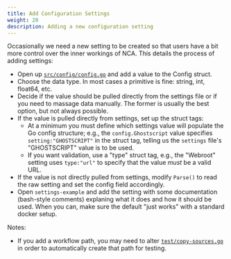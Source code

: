 ```yaml
---
title: Add Configuration Settings
weight: 20
description: Adding a new configuration setting
---
```


Occasionally we need a new setting to be created so that users have a bit more
control over the inner workings of NCA. This details the process of adding
settings:

- Open up [`src/config/config.go`][1] and add a value to the Config struct.
- Choose the data type. In most cases a primitive is fine: string, int,
  float64, etc.
- Decide if the value should be pulled directly from the settings file or if
  you need to massage data manually. The former is usually the best option, but
  not always possible.
- If the value is pulled directly from settings, set up the struct tags:
  - At a minimum you must define which settings value will populate the Go
    config structure; e.g., the `config.Ghostscript` value specifies
    `setting:"GHOSTSCRIPT"` in the struct tag, telling us the `settings` file's
    "GHOSTSCRIPT" value is to be used.
  - If you want validation, use a "type" struct tag, e.g., the "Webroot"
    setting uses `type:"url"` to specify that the value *must* be a valid URL.
- If the value is not directly pulled from settings, modify `Parse()` to read
  the raw setting and set the config field accordingly.
- Open `settings-example` and add the setting with some documentation
  (bash-style comments) explaning what it does and how it should be used. When
  you can, make sure the default "just works" with a standard docker setup.

Notes:

- If you add a workflow path, you may need to alter [`test/copy-sources.go`][2]
  in order to automatically create that path for testing.

[1]: <https://github.com/uoregon-libraries/newspaper-curation-app/blob/main/src/config/config.go>
[2]: <https://github.com/uoregon-libraries/newspaper-curation-app/blob/main/test/copy-sources.go>
